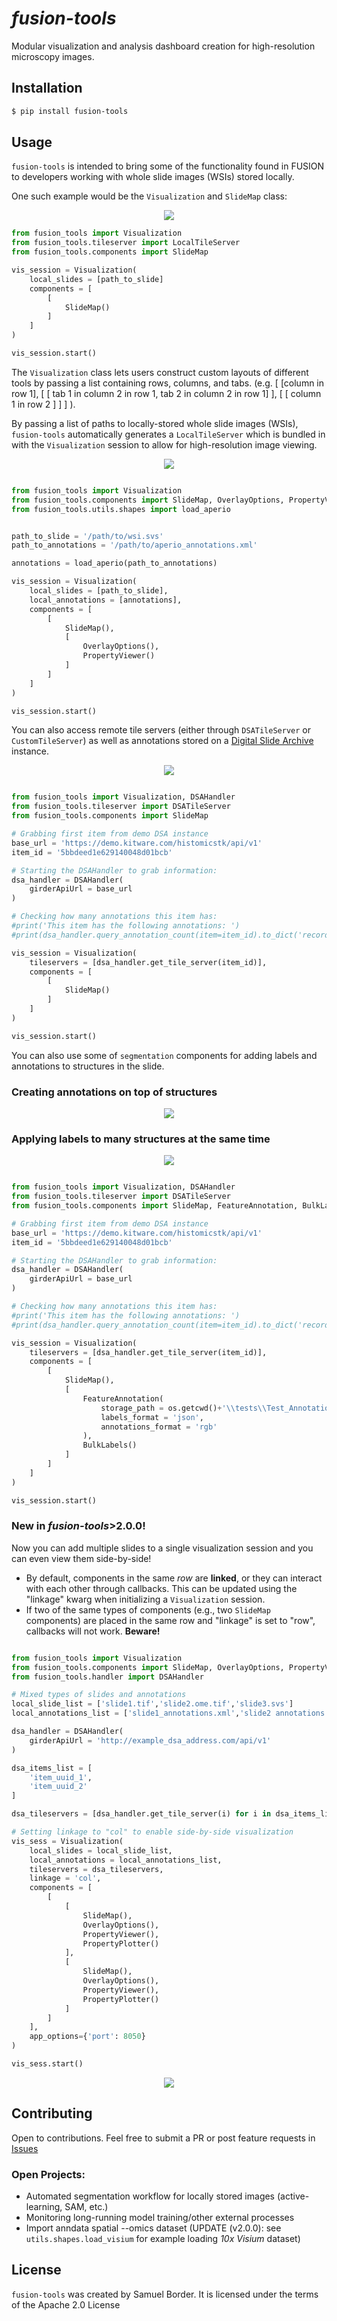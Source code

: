 # *fusion-tools*
Modular visualization and analysis dashboard creation for high-resolution microscopy images.


## Installation
```bash
$ pip install fusion-tools
```

## Usage

`fusion-tools` is intended to bring some of the functionality found in FUSION to developers working with whole slide images (WSIs) stored locally. 

One such example would be the `Visualization` and `SlideMap` class:
<div align="center">
    <img src="docs/images/local-slide-viewer.PNG">
</div>

```python
from fusion_tools import Visualization
from fusion_tools.tileserver import LocalTileServer
from fusion_tools.components import SlideMap

vis_session = Visualization(
    local_slides = [path_to_slide]
    components = [
        [
            SlideMap()
        ]
    ]
)

vis_session.start()

```

The `Visualization` class lets users construct custom layouts of different tools by passing a list containing rows, columns, and tabs. (e.g. [ [column in row 1], [ [ tab 1 in column 2 in row 1, tab 2 in column 2 in row 1] ], [ [ column 1 in row 2 ] ] ] ).

By passing a list of paths to locally-stored whole slide images (WSIs), `fusion-tools` automatically generates a `LocalTileServer` which is bundled in with the `Visualization` session to allow for high-resolution image viewing.

<div align="center">
    <img src="docs/images/slide-annotations-layout.PNG">
</div>


```python

from fusion_tools import Visualization
from fusion_tools.components import SlideMap, OverlayOptions, PropertyViewer
from fusion_tools.utils.shapes import load_aperio


path_to_slide = '/path/to/wsi.svs'
path_to_annotations = '/path/to/aperio_annotations.xml'

annotations = load_aperio(path_to_annotations)

vis_session = Visualization(
    local_slides = [path_to_slide],
    local_annotations = [annotations],
    components = [
        [
            SlideMap(),
            [
                OverlayOptions(),
                PropertyViewer()
            ]
        ]
    ]
)

vis_session.start()

```

You can also access remote tile servers (either through `DSATileServer` or `CustomTileServer`) as well as annotations stored on a [Digital Slide Archive](https://digitalslidearchive.github.io/digital_slide_archive/) instance.

<div align="center">
    <img src="docs/images/remote-slide-annotations.PNG">
</div>


```python

from fusion_tools import Visualization, DSAHandler
from fusion_tools.tileserver import DSATileServer
from fusion_tools.components import SlideMap

# Grabbing first item from demo DSA instance
base_url = 'https://demo.kitware.com/histomicstk/api/v1'
item_id = '5bbdeed1e629140048d01bcb'

# Starting the DSAHandler to grab information:
dsa_handler = DSAHandler(
    girderApiUrl = base_url
)

# Checking how many annotations this item has:
#print('This item has the following annotations: ')
#print(dsa_handler.query_annotation_count(item=item_id).to_dict('records'))

vis_session = Visualization(
    tileservers = [dsa_handler.get_tile_server(item_id)],
    components = [
        [
            SlideMap()
        ]
    ]
)

vis_session.start()


```

You can also use some of `segmentation` components for adding labels and annotations to structures in the slide.

### Creating annotations on top of structures
<div align="center">
    <img src="docs/images/feature-annotation.PNG">
</div>

### Applying labels to many structures at the same time
<div align="center">
    <img src="docs/images/bulk-labels.PNG">
</div>

```python

from fusion_tools import Visualization, DSAHandler
from fusion_tools.tileserver import DSATileServer
from fusion_tools.components import SlideMap, FeatureAnnotation, BulkLabels

# Grabbing first item from demo DSA instance
base_url = 'https://demo.kitware.com/histomicstk/api/v1'
item_id = '5bbdeed1e629140048d01bcb'

# Starting the DSAHandler to grab information:
dsa_handler = DSAHandler(
    girderApiUrl = base_url
)

# Checking how many annotations this item has:
#print('This item has the following annotations: ')
#print(dsa_handler.query_annotation_count(item=item_id).to_dict('records'))

vis_session = Visualization(
    tileservers = [dsa_handler.get_tile_server(item_id)],
    components = [
        [
            SlideMap(),
            [
                FeatureAnnotation(
                    storage_path = os.getcwd()+'\\tests\\Test_Annotations\\',
                    labels_format = 'json',
                    annotations_format = 'rgb'
                ),
                BulkLabels()
            ]
        ]
    ]
)

vis_session.start()


```

### New in *fusion-tools*>2.0.0!
Now you can add multiple slides to a single visualization session and you can even view them side-by-side!
- By default, components in the same *row* are **linked**, or they can interact with each other through callbacks. This can be updated using the "linkage" kwarg when initializing a `Visualization` session.
- If two of the same types of components (e.g., two `SlideMap` components) are placed in the same row and "linkage" is set to "row", callbacks will not work. **Beware!**

```python

from fusion_tools import Visualization
from fusion_tools.components import SlideMap, OverlayOptions, PropertyViewer, PropertyPlotter
from fusion_tools.handler import DSAHandler

# Mixed types of slides and annotations
local_slide_list = ['slide1.tif','slide2.ome.tif','slide3.svs']
local_annotations_list = ['slide1_annotations.xml','slide2 annotations.json','annotations for slide3.h5ad']

dsa_handler = DSAHandler(
    girderApiUrl = 'http://example_dsa_address.com/api/v1'
)

dsa_items_list = [
    'item_uuid_1',
    'item_uuid_2'
]

dsa_tileservers = [dsa_handler.get_tile_server(i) for i in dsa_items_list]

# Setting linkage to "col" to enable side-by-side visualization
vis_sess = Visualization(
    local_slides = local_slide_list,
    local_annotations = local_annotations_list,
    tileservers = dsa_tileservers,
    linkage = 'col',
    components = [
        [
            [
                SlideMap(),
                OverlayOptions(),
                PropertyViewer(),
                PropertyPlotter()
            ],            
            [
                SlideMap(),
                OverlayOptions(),
                PropertyViewer(),
                PropertyPlotter()
            ]
        ]
    ],
    app_options={'port': 8050}
)

vis_sess.start()


```
<div align="center">
    <img src="docs/images/side-by-side-view.PNG">
</div>


## Contributing

Open to contributions. Feel free to submit a PR or post feature requests in [Issues](https://github.com/spborder/fusion-tools/issues)

### Open Projects:
- Automated segmentation workflow for locally stored images (active-learning, SAM, etc.)
- Monitoring long-running model training/other external processes
- Import anndata spatial --omics dataset (UPDATE (v2.0.0): see `utils.shapes.load_visium` for example loading *10x Visium* dataset)


## License
`fusion-tools` was created by Samuel Border. It is licensed under the terms of the Apache 2.0 License


